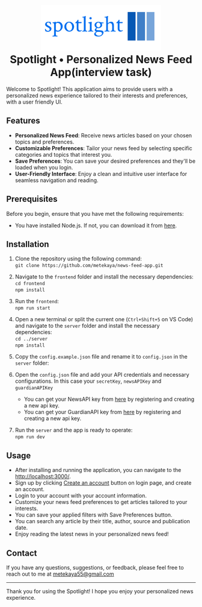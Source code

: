 <h1 align="center">
    <a href="http://localhost:3000/" target="blank_">
        <img height="120" alt="HTTPie" src="/frontend/src/assets/logo-transparent.png" />
    </a>
    <br>
    Spotlight • Personalized News Feed App(interview task)
</h1>
Welcome to Spotlight! This application aims to provide users with a personalized news experience tailored to their interests and preferences, with a user friendly UI.

## Features

- **Personalized News Feed**: Receive news articles based on your chosen topics and preferences.
- **Customizable Preferences**: Tailor your news feed by selecting specific categories and topics that interest you.
- **Save Preferences**: You can save your desired preferences and they'll be loaded when you login.
- **User-Friendly Interface**: Enjoy a clean and intuitive user interface for seamless navigation and reading.


## Prerequisites

Before you begin, ensure that you have met the following requirements:

- You have installed Node.js. If not, you can download it from [here](https://nodejs.org/).

## Installation

1. Clone the repository using the following command:\
```git clone https://github.com/metekaya/news-feed-app.git```
2. Navigate to the `frontend` folder and install the necessary dependencies:\
```cd frontend```\
```npm install```
3. Run the `frontend`:\
```npm run start```
4. Open a new terminal or split the current one (`Ctrl+Shift+5` on VS Code) and navigate to the `server` folder and install the necessary dependencies:\
```cd ../server```\
```npm install```
5. Copy the `config.example.json` file and rename it to `config.json` in the `server` folder:

6. Open the `config.json` file and add your API credentials and necessary configurations. In this case your `secretKey`, `newsAPIKey` and `guardianAPIKey`
   - You can get your NewsAPI key from [here](https://newsapi.org/register) by registering and creating a new api key.
   - You can get your GuardianAPI key from [here](https://bonobo.capi.gutools.co.uk/register/developer) by registering and creating a new api key.
7. Run the `server` and the app is ready to operate:\
```npm run dev```

## Usage

- After installing and running the application, you can navigate to the [http://localhost:3000/](http://localhost:3000/).
- Sign up by clicking [Create an account](http://localhost:3000/signup) button on login page, and create an account.
- Login to your account with your account information.
- Customize your news feed preferences to get articles tailored to your interests.
- You can save your applied filters with Save Preferences button.
- You can search any article by their title, author, source and publication date.
- Enjoy reading the latest news in your personalized news feed!

## Contact

If you have any questions, suggestions, or feedback, please feel free to reach out to me at [metekaya55@gmail.com](mailto:metekaya55@gmail.com)

---

Thank you for using the Spotlight! I hope you enjoy your personalized news experience.
